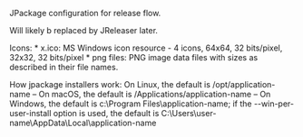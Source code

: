 JPackage configuration for release flow.

Will likely b replaced by JReleaser later.

Icons: 
    * x.ico: MS Windows icon resource - 4 icons, 64x64, 32 bits/pixel, 32x32, 32 bits/pixel
    * png files: PNG image data files with sizes as described in their file names.


How jpackage installers work:
    On Linux, the default is /opt/application-name
    – On macOS, the default is /Applications/application-name
    – On Windows, the default is c:\Program Files\application-name; if the --win-per-user-install option is used, the default is C:\Users\user- name\AppData\Local\application-name
